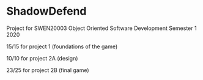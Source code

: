 # ShadowDefend
Project for SWEN20003 Object Oriented Software Development Semester 1 2020

15/15 for project 1 (foundations of the game)

10/10 for project 2A (design)

23/25 for project 2B (final game)
